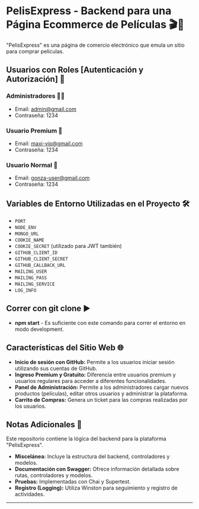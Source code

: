 # PelisExpress - Backend para una Página Ecommerce de Películas 🎬🛒

"PelisExpress" es una página de comercio electrónico que emula un sitio para comprar películas.

## Usuarios con Roles [Autenticación y Autorización] 🔐

### Administradores 👨‍💼

- Email: admin@gmail.com
- Contraseña: 1234

### Usuario Premium 🌟

- Email: maxi-vip@gmail.com
- Contraseña: 1234

### Usuario Normal 👤

- Email: gonza-user@gmail.com
- Contraseña: 1234

## Variables de Entorno Utilizadas en el Proyecto 🛠️

- `PORT`
- `NODE_ENV`
- `MONGO_URL`
- `COOKIE_NAME`
- `COOKIE_SECRET` (utilizado para JWT también)
- `GITHUB_CLIENT_ID`
- `GITHUB_CLIENT_SECRET`
- `GITHUB_CALLBACK_URL`
- `MAILING_USER`
- `MAILING_PASS`
- `MAILING_SERVICE`
- `LOG_INFO`

## Correr con git clone ▶️

- **npm start** - Es suficiente con este comando para correr el entorno en modo development.

## Características del Sitio Web 🌐

- **Inicio de sesión con GitHub:** Permite a los usuarios iniciar sesión utilizando sus cuentas de GitHub.
- **Ingreso Premium y Gratuito:** Diferencia entre usuarios premium y usuarios regulares para acceder a diferentes funcionalidades.
- **Panel de Administración:** Permite a los administradores cargar nuevos productos (películas), editar otros usuarios y administrar la plataforma.
- **Carrito de Compras:** Genera un ticket para las compras realizadas por los usuarios.

## Notas Adicionales 📝

Este repositorio contiene la lógica del backend para la plataforma "PelisExpress".

- **Miscelánea:** Incluye la estructura del backend, controladores y modelos.
- **Documentación con Swagger:** Ofrece información detallada sobre rutas, controladores y modelos.
- **Pruebas:** Implementadas con Chai y Supertest.
- **Registro (Logging):** Utiliza Winston para seguimiento y registro de actividades.

---
